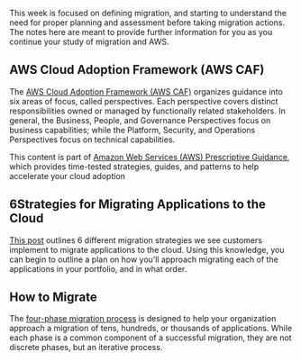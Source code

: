 
This week is focused on defining migration, and starting to understand the need for proper planning and assessment before taking migration actions. The notes here are meant to provide further information for you as you continue your study of migration and AWS. 


## A​WS Cloud Adoption Framework (AWS CAF)

The [AWS Cloud Adoption Framework (AWS CAF)](https://aws.amazon.com/professional-services/CAF/) organizes guidance into six areas of focus, called perspectives. Each perspective covers distinct responsibilities owned or managed by functionally related stakeholders. In general, the Business, People, and Governance Perspectives focus on business capabilities; while the Platform, Security, and Operations Perspectives focus on technical capabilities.

This content is part of [Amazon Web Services (AWS) Prescriptive Guidance](https://docs.aws.amazon.com/prescriptive-guidance/latest/mrp-solution/overview.html), which provides time-tested strategies, guides, and patterns to help accelerate your cloud adoption


## 6​ Strategies for Migrating Applications to the Cloud

[This post](https://aws.amazon.com/blogs/enterprise-strategy/6-strategies-for-migrating-applications-to-the-cloud/) outlines 6 different migration strategies we see customers implement to migrate applications to the cloud. Using this knowledge, you can begin to outline a plan on how you’ll approach migrating each of the applications in your portfolio, and in what order.


## How to Migrate

The [four-phase migration process](https://aws.amazon.com/cloud-migration/how-to-migrate/) is designed to help your organization approach a migration of tens, hundreds, or thousands of applications. While each phase is a common component of a successful migration, they are not discrete phases, but an iterative process.